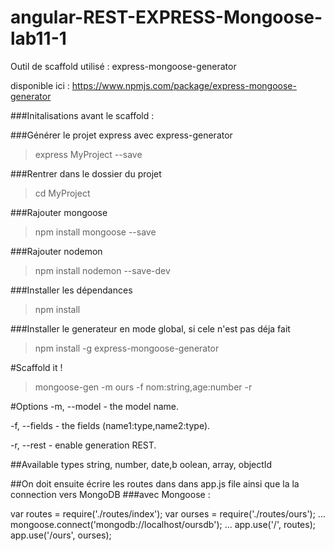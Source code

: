 # angular-REST-EXPRESS-Mongoose-lab11-1


Outil de scaffold utilisé : express-mongoose-generator


disponible ici : https://www.npmjs.com/package/express-mongoose-generator

###Initalisations avant le scaffold :


###Générer le projet express avec express-generator
> express MyProject --save


###Rentrer dans le dossier du projet
> cd MyProject


###Rajouter mongoose
> npm install mongoose --save


###Rajouter nodemon
> npm install nodemon --save-dev


###Installer les dépendances
> npm install

###Installer le generateur en mode global, si cele n'est pas déja fait
> npm install -g express-mongoose-generator

#Scaffold it !
> mongoose-gen -m ours -f nom:string,age:number -r


#Options
-m, --model <modelName> - the model name.

-f, --fields <fields> - the fields (name1:type,name2:type).

-r, --rest - enable generation REST.

##Available types
string, number, date,b oolean, array, objectId

##On doit ensuite écrire les routes dans dans app.js file ainsi que la la connection vers MongoDB
###avec Mongoose :

var routes = require('./routes/index');
var ourses = require('./routes/ours');
...
mongoose.connect('mongodb://localhost/oursdb');
...
app.use('/', routes);
app.use('/ours', ourses);


